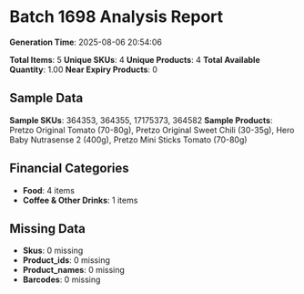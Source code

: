 # Batch 1698 Analysis Report

**Generation Time**: 2025-08-06 20:54:06

**Total Items**: 5
**Unique SKUs**: 4
**Unique Products**: 4
**Total Available Quantity**: 1.00
**Near Expiry Products**: 0

## Sample Data
**Sample SKUs**: 364353, 364355, 17175373, 364582
**Sample Products**: Pretzo Original Tomato (70-80g), Pretzo Original Sweet Chili (30-35g), Hero Baby Nutrasense 2 (400g), Pretzo Mini Sticks Tomato (70-80g)

## Financial Categories
- **Food**: 4 items
- **Coffee & Other Drinks**: 1 items

## Missing Data
- **Skus**: 0 missing
- **Product_ids**: 0 missing
- **Product_names**: 0 missing
- **Barcodes**: 0 missing

